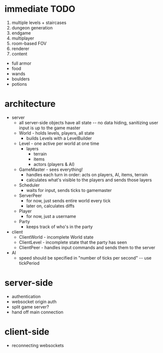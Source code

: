 # immediate TODO
1. multiple levels + staircases
1. dungeon generation
1. endgame
1. multiplayer
1. room-based FOV
1. renderer
1. content
  - full armor
  - food
  - wands
  - boulders
  - potions

# architecture
- server
  - all server-side objects have all state -- no data hiding, sanitizing user input is up to the game master
  - World - holds levels, players, all state
    - builds Levels with a LevelBuilder
  - Level - one active per world at one time
    - layers
      - terrain
      - items
      - actors (players & AI)
  - GameMaster - sees everything!
    - handles each turn in order: acts on players, AI, items, terrain
    - calculates what's visible to the players and sends those layers
  - Scheduler
    - waits for input, sends ticks to gamemaster
  - ServerPeer
    - for now, just sends entire world every tick
    - later on, calculates diffs
  - Player
    - for now, just a username
  - Party
    - keeps track of who's in the party
- client
  - ClientWorld - incomplete World state
  - ClientLevel - incomplete state that the party has seen
  - ClientPeer - handles input commands and sends them to the server
- AI
  - speed should be specified in "number of ticks per second" -- use tickPeriod

# server-side
- authentication
- websocket origin auth
- split game server?
- hand off main connection

# client-side
- reconnecting websockets
